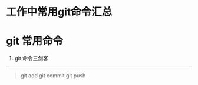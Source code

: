 # 工作中常用git命令汇总

git 常用命令
============

1. git 命令三剑客
------------

> git add 
> git commit 
> git push
  
